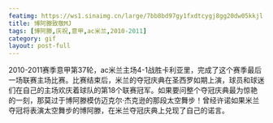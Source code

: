 ```yaml
---
featimg: https://ws1.sinaimg.cn/large/7bb8bd97gy1fxdtcygj8gg20dw05kkjl.gif
title: 博阿滕致敬MJ
tags: [博阿滕,庆祝,意甲,ac米兰,2010-2011]
category: gif
layout: post-full
---
```


2010-2011赛季意甲第37轮，ac米兰主场4-1战胜卡利亚里，完成了这个赛季最后一场联赛主场比赛。比赛结束后，米兰的夺冠庆典在圣西罗如期上演，球员和球迷们在自己的主场欢庆着球队的第18个联赛冠军。如果要问整个夺冠庆典最为惊艳的一刻，那莫过于博阿滕模仿迈克尔·杰克逊的那段太空舞步！曾经许诺如果米兰夺冠将表演太空舞步的博阿滕，在米兰夺冠庆典上兑现了自己的诺言。